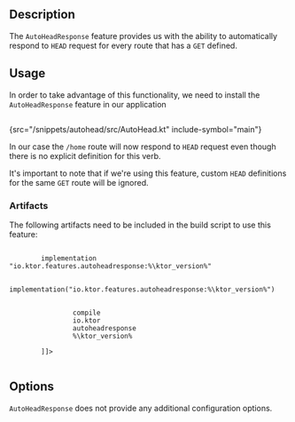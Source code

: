 [//]: # (title: Auto Head Response)

## Description
The `AutoHeadResponse` feature provides us with the ability to automatically respond to `HEAD` request for every route that has a `GET` defined. 

## Usage
In order to take advantage of this functionality, we need to install the `AutoHeadResponse` feature in our application


```kotlin
```
{src="/snippets/autohead/src/AutoHead.kt" include-symbol="main"}

In our case the `/home` route will now respond to `HEAD` request even though there is no explicit definition for this verb.

It's important to note that if we're using this feature, custom `HEAD` definitions for the same `GET` route will be ignored.

### Artifacts
The following artifacts need to be included in the build script to use this feature:

<tabs>
    <tab title="Gradle (Groovy)">
        <code style="block" lang="Groovy" title="Sample">
        implementation "io.ktor.features.autoheadresponse:%\ktor_version%"
        </code>
    </tab>
    <tab title="Gradle (Kotlin)">
        <code style="block" lang="Kotlin" title="Sample">
            implementation("io.ktor.features.autoheadresponse:%\ktor_version%")
        </code>
    </tab>
    <tab title="Maven">
        <code style="block" lang="XML" title="Sample">
        <![CDATA[        
            <dependency>
                <scope>compile</scope>
                <groupId>io.ktor</groupId>
                <artifactId>autoheadresponse</artifactId>
                <version>%\ktor_version%</version>
            </dependency>
        ]]>
        </code>
   </tab>
</tabs>

## Options
`AutoHeadResponse` does not provide any additional configuration options.
